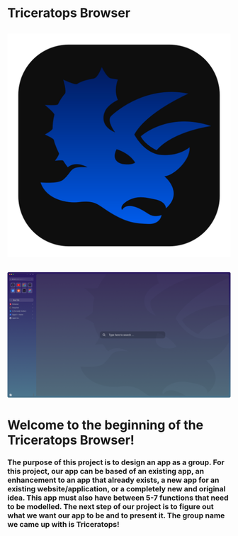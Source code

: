 # Triceratops Browser

![App Icon](images/App_Icon-Dark.png?raw=true "Title")
---
![Browser GUI](images/Sunrise.png?raw=true "Title")
---
# Welcome to the beginning of the Triceratops Browser!

### The purpose of this project is to design an app as a group. For this project, our app can be based of an existing app, an enhancement to an app that already exists, a new app for an existing website/application, or a completely new and original idea. This app must also have between 5-7 functions that need to be modelled. The next step of our project is to figure out what we want our app to be and to present it. The group name we came up with is Triceratops!
